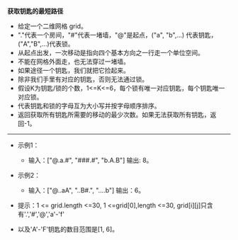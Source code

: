  **获取钥匙的最短路径**

 * 给定一个二维网格 grid。
 * "."代表一个房间，"#"代表一堵墙，"@"是起点，("a", "b",...) 代表钥匙，("A","B",...)代表锁。
 * 从起点出发，一次移动是指向四个基本方向之一行走一个单位空间。
 * 不能在网格外面走，也无法穿过一堵墙。
 * 如果途径一个钥匙，我们就把它捡起来。
 * 除非我们手里有对应的钥匙，否则无法通过锁。
 * 假设K为钥匙/锁的个数，1<=K<=6，每个锁有唯一对应钥匙，每个钥匙唯一对应锁。
 * 代表钥匙和锁的字母互为大小写并按字母顺序排序。
 * 返回获取所有钥匙所需要的移动的最少次数。如果无法获取所有钥匙，返回-1。
****
 * 示例1：
   * 输入：["@.a.#", "###.#", "b.A.B"] 输出: 8。
 * 示例2：
   * 输入：["@..aA", "..B#.", "....b"] 输出：6。

 * 提示：1 <= grid.length <=30, 1 <=grid[0],length <=30, grid[i][j]只含有'.','#','@','a'-'f'
 * 以及'A'-'F'钥匙的数目范围是[1, 6]。
